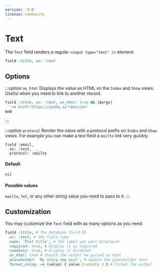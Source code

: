 ```yaml
---
version: '2.0'
license: community
---
```


# Text

The `Text` field renders a regular `<input type="text" />` element.

```ruby
field :title, as: :text
```
## Options

:::option `as_html`
Displays the value as HTML on the `Index` and `Show` views. Useful when you need to link to another record.

```ruby
field :title, as: :text, as_html: true do |&args|
  '<a href="https://avohq.io">Avo</a>'
end
```

<!--@include: ./common/default_boolean_false.md-->
:::


:::option `protocol`
Render the value with a protocol prefix on `Index` and `Show` views. For example you can make a text field a `mailto` link very quickly.

```ruby{3}
field :email,
  as: :text,
  protocol: :mailto
```

<DemoVideo demo-video="https://www.youtube.com/watch?v=MfryUtcXqvU&t=662s" />

#### Default

`nil`

#### Possible values

`mailto`, `tel`, or any other string value you need to pass to it.
:::

<!--@include: ./common/link_to_resource_common.md-->

## Customization

You may customize the `Text` field with as many options as you need.

```ruby
field :title, # The database field ID
  as: :text, # The field type
  name: 'Post title', # The label you want displayed
  required: true, # Display it as required
  readonly: true, # Display it disabled
  as_html: true # Should the output be parsed as html
  placeholder: 'My shiny new post', # Update the placeholder text
  format_using: -> (value) { value.truncate 3 } # Format the output
```
